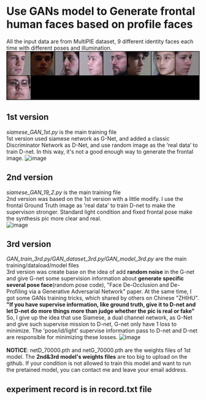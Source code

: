 # Use GANs model to Generate frontal human faces based on profile faces
All the input data are from MultiPIE dataset, 9 different identity faces each time with different poses and illumination.
![input](https://github.com/danny95333/3-D-View-to-Enhance-Facial-Recognition-by-Applied-GANs/blob/master/input_samples_iteration_200.png)

## 1st version
*siamese_GAN_1st.py* is the main training file
<br>1st version used siamese network as G-Net, and added a classic Discriminator Network as D-Net, and use random image as the ‘real data’ to train D-net. In this way, it's not a good enough way to generate the frontal image.
![image](https://github.com/danny95333/siamese-GAN-model-to-generate-frontal-face/blob/master/1st_output/fake_samples_iteration_45800.png)
## 2nd version
*siamese_GAN_19_2.py* is the main training file
<br>2nd version was based on the 1st version with a little modify. I use the frontal Ground Truth image as 'real data' to train D-net to make the supervison stronger. Standard light condition and fixed frontal pose make the synthesis pic more clear and real.
<br>![image](https://github.com/danny95333/siamese-GAN-model-to-generate-frontal-face/blob/master/2nd_output/result_19_2(2).png)
## 3rd version
*GAN_train_3rd.py/GAN_dataset_3rd.py/GAN_model_3rd.py* are the main training/dataload/model files
<br>3rd version was create base on the idea of add **random noise** in the G-net and give G-net some supervision information about **generate specific several pose face**(random pose code), "Face De-Occlusion and De-Profiling via a Generative Adversarial Network" paper. At the same time, I got some GANs training tricks, which shared by others on Chinese "ZHIHU". 
<br>**"If you have supervise information, like ground truth, give it to D-net and let D-net do more things more than judge whether the pic is real or fake"**
<br>So, I give up the idea that use Siamese, a dual channel network, as G-Net and give such supervise mission to D-net, G-net only have 1 loss to minimize. The 'pose/id/light' supervise information pass to D-net and D-net are responsible for minimizing these losses.
![image](https://github.com/danny95333/siamese-GAN-model-to-generate-frontal-face/blob/master/3rd_output/synthesis_result_iteration_35500.png)
<br>
<br>**NOTICE**: netD_70000.pth and netG_70000.pth are the weights files of 1st model. The **2nd&3rd model's weights files** are too big to upload on the github. If your condition is not allowed to train this model and want to run the pretained model, you can contact me and leave your email address.
## experiment record is in record.txt file
